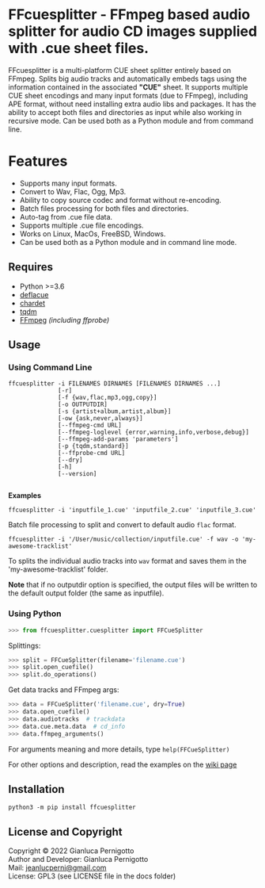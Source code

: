 # FFcuesplitter - FFmpeg based audio splitter for audio CD images supplied with .cue sheet files.

FFcuesplitter is a multi-platform CUE sheet splitter entirely based on FFmpeg. 
Splits big audio tracks and automatically embeds tags using the information 
contained in the associated **"CUE"** sheet. It supports multiple CUE sheet 
encodings and many input formats (due to FFmpeg), including APE format, without 
need installing extra audio libs and packages. It has the ability to accept both 
files and directories as input while also working in recursive mode. Can be used 
both as a Python module and from command line.   

# Features

- Supports many input formats.
- Convert to Wav, Flac, Ogg, Mp3.
- Ability to copy source codec and format without re-encoding.
- Batch files processing for both files and directories.
- Auto-tag from .cue file data.
- Supports multiple .cue file encodings.
- Works on Linux, MacOs, FreeBSD, Windows.
- Can be used both as a Python module and in command line mode.

## Requires

- Python >=3.6
- [deflacue](https://pypi.org/project/deflacue/)
- [chardet](https://pypi.org/project/chardet/)
- [tqdm](https://pypi.org/project/tqdm/#description)
- [FFmpeg](https://ffmpeg.org/) *(including ffprobe)*


## Usage

### Using Command Line

```
ffcuesplitter -i FILENAMES DIRNAMES [FILENAMES DIRNAMES ...]   
              [-r]   
              [-f {wav,flac,mp3,ogg,copy}]   
              [-o OUTPUTDIR]   
              [-s {artist+album,artist,album}]   
              [-ow {ask,never,always}]   
              [--ffmpeg-cmd URL]   
              [--ffmpeg-loglevel {error,warning,info,verbose,debug}]   
              [--ffmpeg-add-params 'parameters']   
              [-p {tqdm,standard}]   
              [--ffprobe-cmd URL]   
              [--dry]   
              [-h]   
              [--version]   


```

**Examples**   

`ffcuesplitter -i 'inputfile_1.cue' 'inputfile_2.cue' 'inputfile_3.cue'`   

Batch file processing to split and convert to default audio `flac` format.    

`ffcuesplitter -i '/User/music/collection/inputfile.cue' -f wav -o 'my-awesome-tracklist'`   

To splits the individual audio tracks into `wav` format 
and saves them in the 'my-awesome-tracklist' folder.   

**Note** that if no outputdir option is specified, the output files will be written 
to the default output folder (the same as inputfile).   

### Using Python

```python
>>> from ffcuesplitter.cuesplitter import FFCueSplitter
```

Splittings:   

```python
>>> split = FFCueSplitter(filename='filename.cue')
>>> split.open_cuefile()
>>> split.do_operations()
```

Get data tracks and FFmpeg args:   

```python
>>> data = FFCueSplitter('filename.cue', dry=True)
>>> data.open_cuefile()
>>> data.audiotracks  # trackdata
>>> data.cue.meta.data  # cd_info
>>> data.ffmpeg_arguments()
```

For arguments meaning and more details, type `help(FFCueSplitter)`   

For other options and description, read the examples on the 
[wiki page](https://github.com/jeanslack/FFcuesplitter/wiki/Examples)


## Installation

`python3 -m pip install ffcuesplitter`

## License and Copyright

Copyright © 2022 Gianluca Pernigotto   
Author and Developer: Gianluca Pernigotto   
Mail: <jeanlucperni@gmail.com>   
License: GPL3 (see LICENSE file in the docs folder)


